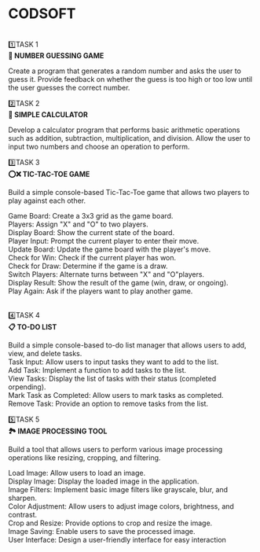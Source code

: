 # CODSOFT
<br>
1️⃣TASK 1
<br>
<b>🤔 NUMBER GUESSING GAME</b>
<br>
<p>
Create a program that generates a random number and asks the
user to guess it. Provide feedback on whether the guess is too
high or too low until the user guesses the correct number.</p>

2️⃣TASK 2
<br>
<b>📱 SIMPLE CALCULATOR</b>
<p> Develop a calculator program that performs basic arithmetic
operations such as addition, subtraction, multiplication, and
division. Allow the user to input two numbers and choose an
operation to perform.</p>


3️⃣TASK 3
<br>
<b>⭕❌ TIC-TAC-TOE GAME</b>
<p>Build a simple console-based Tic-Tac-Toe game that
allows two players to play against each other.<br>

Game Board: Create a 3x3 grid as the game board.<br>
Players: Assign "X" and "O" to two players.<br>
Display Board: Show the current state of the board.<br>
Player Input: Prompt the current player to enter their move.<br>
Update Board: Update the game board with the player's move.<br>
Check for Win: Check if the current player has won.<br>
Check for Draw: Determine if the game is a draw.<br>
Switch Players: Alternate turns between "X" and "O"players.<br>
Display Result: Show the result of the game (win, draw, or ongoing).<br>
Play Again: Ask if the players want to play another game.</p>

<br>
4️⃣TASK 4
<br>
<b>📋 TO-DO LIST</b>
<p>Build a simple console-based to-do list 
  manager that allows users to add, view, 
  and delete tasks.<br>
Task Input: Allow users to input tasks they want to add to the list.<br>
Add Task: Implement a function to add tasks to the list.<br>
View Tasks: Display the list of tasks with their status (completed orpending).<br>
Mark Task as Completed: Allow users to mark tasks as completed.<br>
Remove Task: Provide an option to remove tasks from the list.<br></p>


5️⃣TASK 5
<br>
<b>🏞️ IMAGE PROCESSING TOOL</b>
<p>Build a tool that allows users to perform various image processing operations
like resizing, cropping, and filtering.<br>
  
Load Image: Allow users to load an image.<br>
Display Image: Display the loaded image in the application.<br>
Image Filters: Implement basic image filters like grayscale, blur, and sharpen.<br>
Color Adjustment: Allow users to adjust image colors, brightness, and contrast.<br>
Crop and Resize: Provide options to crop and resize the image.<br>
Image Saving: Enable users to save the processed image.<br>
User Interface: Design a user-friendly interface for easy interaction<br></p>

